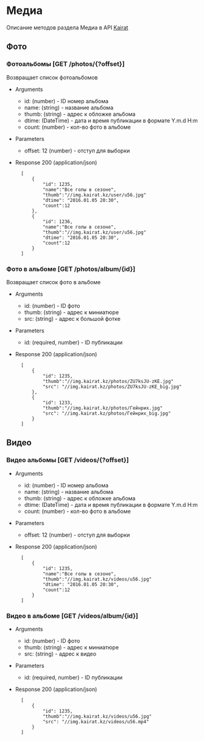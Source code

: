 # Медиа
Описание методов раздела Медиа в API [Kairat](README.md)

## Фото

### Фотоальбомы [GET /photos/{?offset}]
Возвращает список фотоальбомов

+ Arguments
    + id: (number) - ID номер альбома 
    + name: (string) - название альбома
    + thumb: (string) - адрес к обложке альбома
    + dtime: (DateTime) - дата и время публикации в формате Y.m.d H:m 
    + count: (number) - кол-во фото в альбоме
        
+ Parameters
    + offset: 12 (number) - отступ для выборки

+ Response 200 (application/json)

        [
            {
                "id": 1235,
                "name":"Все голы в сезоне",
                "thumb":"//img.kairat.kz/user/u56.jpg"
                "dtime": "2016.01.05 20:30",
                "count":12
            },
            {
                "id": 1236,
                "name":"Все голы в сезоне",
                "thumb":"//img.kairat.kz/user/u56.jpg"
                "dtime": "2016.01.05 20:30",
                "count":12
            }
        ]
        
### Фото в альбоме [GET /photos/album/{id}]
Возвращает список фото в альбоме

+ Arguments
    + id: (number) - ID фото 
    + thumb: (string) - адрес к миниатюре
    + src: (string) - адрес к большой фотке
        
+ Parameters
    + id: (required, number) - ID публикации 

+ Response 200 (application/json)

        [
            {
                "id": 1235,
                "thumb":"//img.kairat.kz/photos/ZU7ksJU-zKE.jpg"
                "src": "//img.kairat.kz/photos/ZU7ksJU-zKE_big.jpg"
            },
            {
                "id": 1233,
                "thumb":"//img.kairat.kz/photos/Гейнрих.jpg"
                "src": "//img.kairat.kz/photos/Гейнрих_big.jpg"
            }
        ]
        
## Видео

### Видео альбомы [GET /videos/{?offset}]
+ Arguments
    + id: (number) - ID номер альбома 
    + name: (string) - название альбома
    + thumb: (string) - адрес к обложке альбома
    + dtime: (DateTime) - дата и время публикации в формате Y.m.d H:m 
    + count: (number) - кол-во фото в альбоме
        
+ Parameters
    + offset: 12 (number) - отступ для выборки

+ Response 200 (application/json)

        [
            {
                "id": 1235,
                "name":"Все голы в сезоне",
                "thumb":"//img.kairat.kz/videos/u56.jpg"
                "dtime": "2016.01.05 20:30",
                "count":12
            }
        ]
        
### Видео в альбоме [GET /videos/album/{id}]
+ Arguments
    + id: (number) - ID фото 
    + thumb: (string) - адрес к миниатюре
    + src: (string) - адрес к видео
        
+ Parameters
    + id: (required, number) - ID публикации 

+ Response 200 (application/json)

        [
            {
                "id": 1235,
                "thumb":"//img.kairat.kz/videos/u56.jpg"
                "src": "//img.kairat.kz/videos/u56.mp4"
            }
        ]

